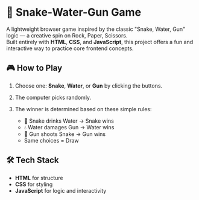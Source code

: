 # 🐍 Snake-Water-Gun Game

A lightweight browser game inspired by the classic "Snake, Water, Gun" logic — a creative spin on Rock, Paper, Scissors.  
Built entirely with **HTML**, **CSS**, and **JavaScript**, this project offers a fun and interactive way to practice core frontend concepts.

## 🎮 How to Play

1. Choose one: **Snake**, **Water**, or **Gun** by clicking the buttons.
2. The computer picks randomly.
3. The winner is determined based on these simple rules:

   - 🐍 Snake drinks Water → Snake wins  
   - 💧 Water damages Gun → Water wins  
   - 🔫 Gun shoots Snake → Gun wins  
   - Same choices = Draw

## 🛠 Tech Stack

- **HTML** for structure  
- **CSS** for styling  
- **JavaScript** for logic and interactivity
